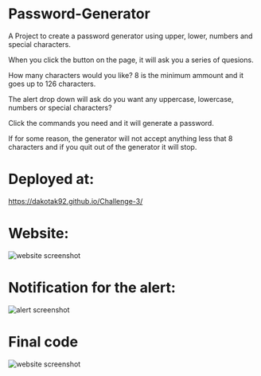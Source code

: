 # Password-Generator

A Project to create a password generator using upper, lower, numbers and special characters.

When you click the button on the page, it will ask you a series of quesions.

How many characters would you like? 8 is the minimum ammount and it goes up to 126 characters.

The alert drop down will ask do you want any uppercase, lowercase, numbers or special characters?

Click the commands you need and it will generate a password.

If for some reason, the generator will not accept anything less that 8 characters and if you quit out of the generator it will stop.

# Deployed at:
https://dakotak92.github.io/Challenge-3/

# Website:
![website screenshot](https://github.com/DakotaK92/Challenge-3/assets/46942706/37025e70-b5ad-4206-92fc-097b3b9cefb7)

# Notification for the alert:
![alert screenshot](https://github.com/DakotaK92/Challenge-3/assets/46942706/1f3205cd-f62a-451b-bd63-73763ec36db6)

# Final code
![website screenshot](https://github.com/DakotaK92/Challenge-3/assets/46942706/4d75b49a-1f18-4fc3-96e9-47c6e1726c77)
